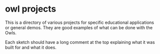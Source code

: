 # owl projects
This is a directory of various projects for specific educational applications or general demos. They are good examples of what can be done with the Owls.

Each sketch should have a long comment at the top explaining what it was built for and what it does.
